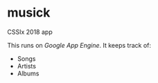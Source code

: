 # musick

CSSIx 2018 app

This runs on *Google App Engine*. It keeps track of:
  * Songs
  * Artists
  * Albums
